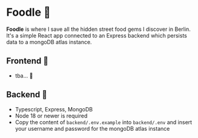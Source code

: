# Foodle :ramen:

**Foodle** is where I save all the hidden street food gems I discover in Berlin.
It's a simple React app connected to an Express backend which persists data to a mongoDB atlas instance.

## Frontend :iphone:

- tba... :construction:

## Backend :floppy_disk:

- Typescript, Express, MongoDB
- Node 18 or newer is required
- Copy the content of `backend/.env.example` into `backend/.env` and insert your username and password for the mongoDB atlas instance
